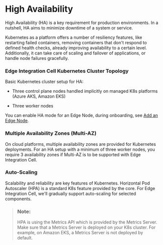 <!-- loiobb564867c7dd45b495e21c0a4c1d1a39 -->

# High Availability

High Availability \(HA\) is a key requirement for production environments. In a nutshell, HA aims to minimize downtime of a system or service.

Kubernetes as a platform offers a number of resiliency features, like restarting failed containers, removing containers that don't respond to defined health checks, already improving availability to a certain level. Additionally, it can take care of scaling and failover of applications, or handle node failures gracefully.





### Edge Integration Cell Kubernetes Cluster Topology

Basic Kubernetes cluster setup for HA:

-   Three control plane nodes handled implicitly on managed K8s platforms \(Azure AKS, Amazon EKS\)

-   Three worker nodes

You can enable HA mode for an Edge Node, during onboarding, see [Add an Edge Node](add-an-edge-node-d96772f.md).



### Multiple Availability Zones \(Multi-AZ\)

On cloud platforms, multiple availability zones are provided for Kubernetes deployments. For an HA setup with a minimum of three worker nodes, you require 3 availability zones if Multi-AZ is to be supported with Edge Integration Cell.



### Auto-Scaling

Scalability and reliability are key features of Kubernetes. Horizontal Pod Autoscaler \(HPA\) is a standard K8s feature provided by the core. For Edge Integration Cell, we'll gradually support auto-scaling for selected components.

> ### Note:  
> HPA is using the Metrics API which is provided by the Metrics Server. Make sure that a Metrics Server is deployed on your K8s cluster. For example, on Amazon EKS, a Metrics Server is not deployed by default.


